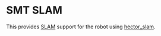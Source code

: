 # SMT SLAM
This provides [SLAM](https://en.wikipedia.org/wiki/Simultaneous_localization_and_mapping)
support for the robot using [hector_slam](https://wiki.ros.org/hector_slam).